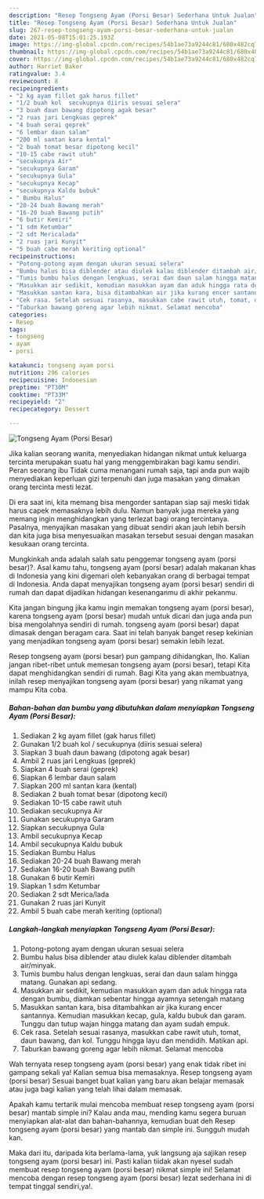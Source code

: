 ```yaml
---
description: "Resep Tongseng Ayam (Porsi Besar) Sederhana Untuk Jualan"
title: "Resep Tongseng Ayam (Porsi Besar) Sederhana Untuk Jualan"
slug: 267-resep-tongseng-ayam-porsi-besar-sederhana-untuk-jualan
date: 2021-05-08T15:01:25.193Z
image: https://img-global.cpcdn.com/recipes/54b1ae73a9244c81/680x482cq70/tongseng-ayam-porsi-besar-foto-resep-utama.jpg
thumbnail: https://img-global.cpcdn.com/recipes/54b1ae73a9244c81/680x482cq70/tongseng-ayam-porsi-besar-foto-resep-utama.jpg
cover: https://img-global.cpcdn.com/recipes/54b1ae73a9244c81/680x482cq70/tongseng-ayam-porsi-besar-foto-resep-utama.jpg
author: Harriet Baker
ratingvalue: 3.4
reviewcount: 8
recipeingredient:
- "2 kg ayam fillet gak harus fillet"
- "1/2 buah kol  secukupnya diiris sesuai selera"
- "3 buah daun bawang dipotong agak besar"
- "2 ruas jari Lengkuas geprek"
- "4 buah serai geprek"
- "6 lembar daun salam"
- "200 ml santan kara kental"
- "2 buah tomat besar dipotong kecil"
- "10-15 cabe rawit utuh"
- "secukupnya Air"
- "secukupnya Garam"
- "secukupnya Gula"
- "secukupnya Kecap"
- "secukupnya Kaldu bubuk"
- " Bumbu Halus"
- "20-24 buah Bawang merah"
- "16-20 buah Bawang putih"
- "6 butir Kemiri"
- "1 sdm Ketumbar"
- "2 sdt Mericalada"
- "2 ruas jari Kunyit"
- "5 buah cabe merah keriting optional"
recipeinstructions:
- "Potong-potong ayam dengan ukuran sesuai selera"
- "Bumbu halus bisa diblender atau diulek kalau diblender ditambah air/minyak."
- "Tumis bumbu halus dengan lengkuas, serai dan daun salam hingga matang. Gunakan api sedang."
- "Masukkan air sedikit, kemudian masukkan ayam dan aduk hingga rata dengan bumbu, diamkan sebentar hingga ayamnya setengah matang"
- "Masukkan santan kara, bisa ditambahkan air jika kurang encer santannya. Kemudian masukkan kecap, gula, kaldu bubuk dan garam. Tunggu dan tutup wajan hingga matang dan ayam sudah empuk."
- "Cek rasa. Setelah sesuai rasanya, masukkan cabe rawit utuh, tomat, daun bawang, dan kol. Tunggu hingga layu dan mendidih. Matikan api."
- "Taburkan bawang goreng agar lebih nikmat. Selamat mencoba"
categories:
- Resep
tags:
- tongseng
- ayam
- porsi

katakunci: tongseng ayam porsi 
nutrition: 296 calories
recipecuisine: Indonesian
preptime: "PT30M"
cooktime: "PT33M"
recipeyield: "2"
recipecategory: Dessert

---
```



![Tongseng Ayam (Porsi Besar)](https://img-global.cpcdn.com/recipes/54b1ae73a9244c81/680x482cq70/tongseng-ayam-porsi-besar-foto-resep-utama.jpg)

Jika kalian seorang wanita, menyediakan hidangan nikmat untuk keluarga tercinta merupakan suatu hal yang menggembirakan bagi kamu sendiri. Peran seorang ibu Tidak cuma menangani rumah saja, tapi anda pun wajib menyediakan keperluan gizi terpenuhi dan juga masakan yang dimakan orang tercinta mesti lezat.

Di era  saat ini, kita memang bisa mengorder santapan siap saji meski tidak harus capek memasaknya lebih dulu. Namun banyak juga mereka yang memang ingin menghidangkan yang terlezat bagi orang tercintanya. Pasalnya, menyajikan masakan yang dibuat sendiri akan jauh lebih bersih dan kita juga bisa menyesuaikan masakan tersebut sesuai dengan masakan kesukaan orang tercinta. 



Mungkinkah anda adalah salah satu penggemar tongseng ayam (porsi besar)?. Asal kamu tahu, tongseng ayam (porsi besar) adalah makanan khas di Indonesia yang kini digemari oleh kebanyakan orang di berbagai tempat di Indonesia. Anda dapat menyajikan tongseng ayam (porsi besar) sendiri di rumah dan dapat dijadikan hidangan kesenanganmu di akhir pekanmu.

Kita jangan bingung jika kamu ingin memakan tongseng ayam (porsi besar), karena tongseng ayam (porsi besar) mudah untuk dicari dan juga anda pun bisa mengolahnya sendiri di rumah. tongseng ayam (porsi besar) dapat dimasak dengan beragam cara. Saat ini telah banyak banget resep kekinian yang menjadikan tongseng ayam (porsi besar) semakin lebih lezat.

Resep tongseng ayam (porsi besar) pun gampang dihidangkan, lho. Kalian jangan ribet-ribet untuk memesan tongseng ayam (porsi besar), tetapi Kita dapat menghidangkan sendiri di rumah. Bagi Kita yang akan membuatnya, inilah resep menyajikan tongseng ayam (porsi besar) yang nikamat yang mampu Kita coba.

<!--inarticleads1-->

##### Bahan-bahan dan bumbu yang dibutuhkan dalam menyiapkan Tongseng Ayam (Porsi Besar):

1. Sediakan 2 kg ayam fillet (gak harus fillet)
1. Gunakan 1/2 buah kol / secukupnya (diiris sesuai selera)
1. Siapkan 3 buah daun bawang (dipotong agak besar)
1. Ambil 2 ruas jari Lengkuas (geprek)
1. Siapkan 4 buah serai (geprek)
1. Siapkan 6 lembar daun salam
1. Siapkan 200 ml santan kara (kental)
1. Sediakan 2 buah tomat besar (dipotong kecil)
1. Sediakan 10-15 cabe rawit utuh
1. Sediakan secukupnya Air
1. Gunakan secukupnya Garam
1. Siapkan secukupnya Gula
1. Ambil secukupnya Kecap
1. Ambil secukupnya Kaldu bubuk
1. Sediakan  Bumbu Halus
1. Sediakan 20-24 buah Bawang merah
1. Sediakan 16-20 buah Bawang putih
1. Gunakan 6 butir Kemiri
1. Siapkan 1 sdm Ketumbar
1. Sediakan 2 sdt Merica/lada
1. Gunakan 2 ruas jari Kunyit
1. Ambil 5 buah cabe merah keriting (optional)




<!--inarticleads2-->

##### Langkah-langkah menyiapkan Tongseng Ayam (Porsi Besar):

1. Potong-potong ayam dengan ukuran sesuai selera
1. Bumbu halus bisa diblender atau diulek kalau diblender ditambah air/minyak.
1. Tumis bumbu halus dengan lengkuas, serai dan daun salam hingga matang. Gunakan api sedang.
1. Masukkan air sedikit, kemudian masukkan ayam dan aduk hingga rata dengan bumbu, diamkan sebentar hingga ayamnya setengah matang
1. Masukkan santan kara, bisa ditambahkan air jika kurang encer santannya. Kemudian masukkan kecap, gula, kaldu bubuk dan garam. Tunggu dan tutup wajan hingga matang dan ayam sudah empuk.
1. Cek rasa. Setelah sesuai rasanya, masukkan cabe rawit utuh, tomat, daun bawang, dan kol. Tunggu hingga layu dan mendidih. Matikan api.
1. Taburkan bawang goreng agar lebih nikmat. Selamat mencoba




Wah ternyata resep tongseng ayam (porsi besar) yang enak tidak ribet ini gampang sekali ya! Kalian semua bisa memasaknya. Resep tongseng ayam (porsi besar) Sesuai banget buat kalian yang baru akan belajar memasak atau juga bagi kalian yang telah lihai dalam memasak.

Apakah kamu tertarik mulai mencoba membuat resep tongseng ayam (porsi besar) mantab simple ini? Kalau anda mau, mending kamu segera buruan menyiapkan alat-alat dan bahan-bahannya, kemudian buat deh Resep tongseng ayam (porsi besar) yang mantab dan simple ini. Sungguh mudah kan. 

Maka dari itu, daripada kita berlama-lama, yuk langsung aja sajikan resep tongseng ayam (porsi besar) ini. Pasti kalian tiidak akan nyesel sudah membuat resep tongseng ayam (porsi besar) nikmat simple ini! Selamat mencoba dengan resep tongseng ayam (porsi besar) lezat sederhana ini di tempat tinggal sendiri,ya!.

